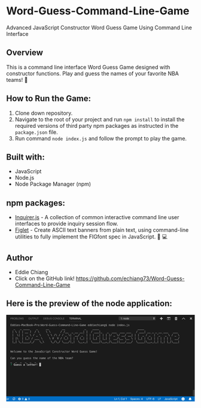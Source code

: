 # Word-Guess-Command-Line-Game
Advanced JavaScript Constructor Word Guess Game Using Command Line Interface

## Overview
This is a command line interface Word Guess Game designed with constructor functions.  Play and guess the names of your favorite NBA teams! :basketball:


## How to Run the Game:
1. Clone down repository.
2. Navigate to the root of your project and run `npm install` to install the required versions of third party npm packages as instructed in the `package.json` file.
3. Run command `node index.js` and follow the prompt to play the game.


## Built with:
* JavaScript
* Node.js
* Node Package Manager (npm)

## npm packages: 
* [Inquirer.js](https://www.npmjs.com/package/inquirer) - A collection of common interactive command line user interfaces to provide inquiry session flow.
* [Figlet](https://www.npmjs.com/package/figlet) - Create ASCII text banners from plain text, using command-line utilities to fully implement the FIGfont spec in JavaScript. :pencil: :computer:



## Author
* Eddie Chiang
* Click on the GitHub link!
https://github.com/echiang73/Word-Guess-Command-Line-Game


## Here is the preview of the node application:

![](nodepreview.gif "gif")

